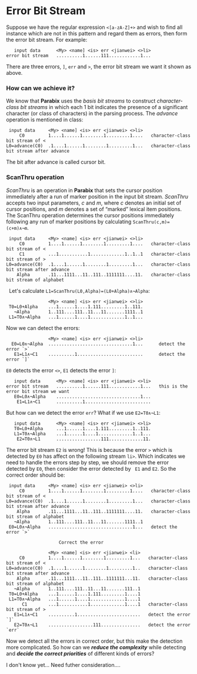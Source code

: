 # Error Bit Stream

Suppose we have the regular expression `<[a-zA-Z]+>` and wish to find all instance which are not in this pattern and regard them as errors, then form the error bit stream. For example:

```
   input data      <My> <name] <is> err <jianwei> <>li>
error bit stream   ..........1......111............1...
```
There are three errors, `]`, `err` and `>`, the error bit stream we want it shown as above.

### How can we achieve it?
We know that **Parabix** uses the *basis bit streams* to construct *character-class bit streams* in which each 1 bit indicates the presence of a significant character (or class of characters) in the parsing process. The *advance* operation is mentioned in class:

```
 input data     <My> <name] <is> err <jianwei> <>li>
     C0         1....1......1........1.........1....   character-class bit stream of <
L0=advance(C0)  .1....1......1........1.........1...   character-class bit stream after advance
```
The bit after advance is called cursor bit.

### ScanThru operation
*ScanThru* is an operation in **Parabix** that sets the cursor position immediately after a run of marker position in the input bit stream. *ScanThru* accepts two input parameters, *c* and *m*, where *c* denotes an initial set of cursor positions, and *m* denotes a set of “marked” lexical item positions. The ScanThru operation determines the cursor positions immediately following any run of marker positions by calculating `ScanThru(c,m)=(c+m)∧¬m`.

```
 input data     <My> <name] <is> err <jianwei> <>li>
     C0         1....1......1........1.........1....   character-class bit stream of <
     C1         ...1...........1.............1..1..1   character-class bit stream of >
L0=advance(C0)  .1....1......1........1.........1...   character-class bit stream after advance
    Alpha       .11...1111...11..111..1111111....11.   character-class bit stream of alphabet
```
   
Let's calculate `L1=ScanThru(L0,Alpha)=(L0+Alpha)∧¬Alpha`:
 
```
                <My> <name] <is> err <jianwei> <>li> 
 T0=L0+Alpha    ...1......1....1.111.........1..111.
   ¬Alpha       1..111....111..11...11.......1111..1
 L1=T0∧¬Alpha   ...1......1....1.............1..1...
```

Now we can detect the errors:

```
                <My> <name] <is> err <jianwei> <>li> 
  E0=L0∧¬Alpha  ................................1...      detect the error `>`
   E1=L1∧¬C1    ..........1.........................      detect the error `]`
```

`E0` detects the error `<>`, `E1` detects the error `]`:
```
   input data      <My> <name] <is> err <jianwei> <>li>
error bit stream   ..........1......111............1...   this is the error bit stream we want
   E0=L0∧¬Alpha    ................................1...
    E1=L1∧¬C1      ..........1.........................
```
But how can we detect the error `err`? What if we use `E2=T0∧¬L1`:

```
   input data      <My> <name] <is> err <jianwei> <>li>
   T0=L0+Alpha     ...1......1....1.111.........1..111.
   L1=T0∧¬Alpha    ...1......1....1.............1..1...
    E2=T0∧¬L1      .................111.............11. 
```

The error bit stream `E2` is wrong!
This is because the error `>` which is detected by `E0` has affect on the following stream `li>`. Which indicates we need to handle the errors step by step, we should remove the error detected by `E0`, then consider the error detected by ` E1` and `E2`.
So the correct order should be:

```
 input data     <My> <name] <is> err <jianwei> <>li>
     C0         1....1......1........1.........1....   character-class bit stream of <
L0=advance(C0)  .1....1......1........1.........1...   character-class bit stream after advance
    Alpha       .11...1111...11..111..1111111....11.   character-class bit stream of alphabet
   ¬Alpha       1..111....111..11...11.......1111..1
 E0=L0∧¬Alpha   ................................1...   detect the error `>`
 
                    Correct the error

                <My> <name] <is> err <jianwei> <li>
     C0         1....1......1........1.........1...   character-class bit stream of <
L0=advance(C0)  .1....1......1........1.........1..   character-class bit stream after advance
    Alpha       .11...1111...11..111..1111111...11.   character-class bit stream of alphabet 
   ¬Alpha       1..111....111..11...11.......111..1
 T0=L0+Alpha    ...1......1....1.111.........1....1
 L1=T0∧¬Alpha   ...1......1....1.............1....1
      C1        ...1...........1.............1....1   character-class bit stream of >
   E1=L1∧¬C1    ..........1........................   detect the error `]`
   E2=T0∧¬L1    .................111...............   detect the error `err`
```

Now we detect all the errors in correct order, but this make the detection more complicated. So how can we ***reduce the complexity*** while detecting and ***decide the correct priorities*** of different kinds of errors?

I don't know yet... Need futher consideration....
